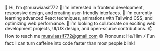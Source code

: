 👋 Hi, I’m @muawiaasif772
👀 I’m interested in frontend development, responsive design, and creating user-friendly interfaces.
🌱 I’m currently learning advanced React techniques, animations with Tailwind CSS, and optimizing web performance.
💞️ I’m looking to collaborate on exciting web development projects, UI/UX design, and open-source contributions.
📫 How to reach me muawiaasif772@gmail.com
😄 Pronouns: He/Him
⚡ Fun fact: I can turn caffeine into code faster than most people blink!
